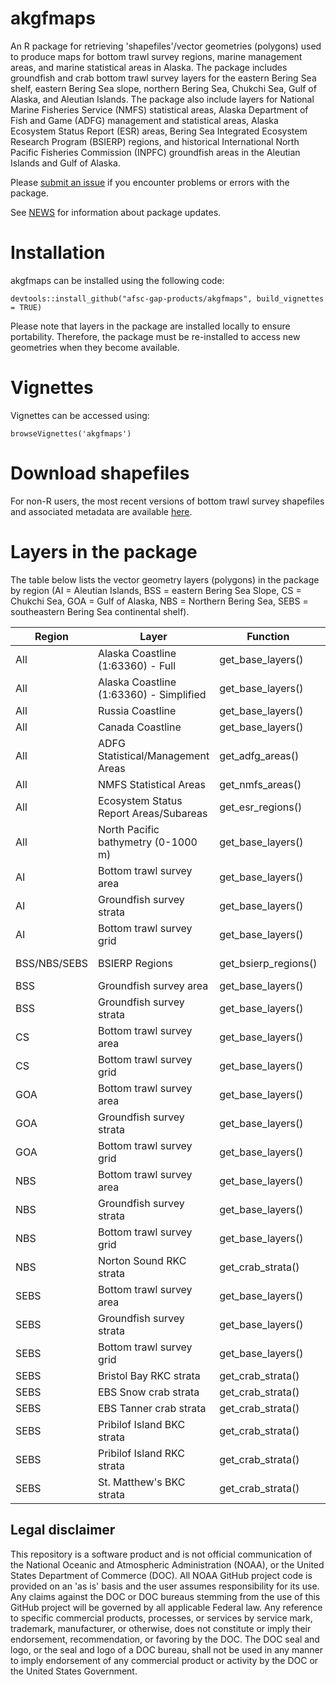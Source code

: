 # akgfmaps

An R package for retrieving 'shapefiles'/vector geometries (polygons) used to produce maps for bottom trawl survey regions, marine management areas, and marine statistical areas in Alaska. The package includes groundfish and crab bottom trawl survey layers for the eastern Bering Sea shelf, eastern Bering Sea slope, northern Bering Sea, Chukchi Sea, Gulf of Alaska, and Aleutian Islands. The package also include layers for National Marine Fisheries Service (NMFS) statistical areas, Alaska Department of Fish and Game (ADFG) management and statistical areas, Alaska Ecosystem Status Report (ESR) areas, Bering Sea Integrated Ecosystem Research Program (BSIERP) regions, and historical International North Pacific Fisheries Commission (INPFC) groundfish areas in the Aleutian Islands and Gulf of Alaska. 

Please [submit an issue](https://github.com/afsc-gap-products/akgfmaps/issues) if you encounter problems or errors with the package.

See [NEWS](./NEWS) for information about package updates.

# Installation

akgfmaps can be installed using the following code:

```{r}
devtools::install_github("afsc-gap-products/akgfmaps", build_vignettes = TRUE)
```

Please note that layers in the package are installed locally to ensure portability. Therefore, the package must be re-installed to access new geometries when they become available.

# Vignettes

Vignettes can be accessed using:

```{r}
browseVignettes('akgfmaps')
```

# Download shapefiles

For non-R users, the most recent versions of bottom trawl survey shapefiles and associated metadata are available [here](./assets/region_shapefiles).

# Layers in the package

The table below lists the vector geometry layers (polygons) in the package by region (AI = Aleutian Islands, BSS = eastern Bering Sea Slope, CS = Chukchi Sea, GOA = Gulf of Alaska, NBS = Northern Bering Sea, SEBS = southeastern Bering Sea continental shelf). 

| Region  | Layer | Function | Contributor/Creator | Source | 
|---------|-------|----------|-------------|--------|
| All | Alaska Coastline (1:63360) - Full | get_base_layers() | Alaska DNR | [Link](https://data-soa-dnr.opendata.arcgis.com/datasets/SOA-DNR::alaska-coastline/explore?layer=4&location=60.861513%2C30.585938%2C5.84) |
| All | Alaska Coastline (1:63360) - Simplified | get_base_layers() | Alaska DNR | [Link](https://data-soa-dnr.opendata.arcgis.com/datasets/SOA-DNR::alaska-coastline/explore?layer=4&location=60.861513%2C30.585938%2C5.84) |
| All | Russia Coastline | get_base_layers() | A. Grieg (AFSC Ret.) | |
| All | Canada Coastline | get_base_layers() | A. Grieg (AFSC Ret.) | |
| All | ADFG Statistical/Management Areas | get_adfg_areas() | [M. Callahan (PSMFC/AKFIN)](https://github.com/MattCallahan-NOAA) | [Link](http://www.adfg.alaska.gov/index.cfm?adfg=fishingCommercialByFishery.statmaps) |
| All | NMFS Statistical Areas | get_nmfs_areas() | [A. Jahn (AKRO)](https://github.com/abby-jahn) | [Link](https://www.ecfr.gov/cgi-bin/text-idx?mc=true&node=pt50.13.679&rgn=div5#ap50.13.679.0000_0nbspnbspnbsp.1) |
| All | Ecosystem Status Report Areas/Subareas | get_esr_regions() | [M. Callahan (PSMFC/AKFIN)](https://github.com/MattCallahan-NOAA) | [Link](https://apps-afsc.fisheries.noaa.gov/refm/reem/ecoweb/index.php) |
| All | North Pacific bathymetry (0-1000 m) | get_base_layers() | A. Grieg (AFSC Ret.) | GEBCO 1998 |
| AI | Bottom trawl survey area | get_base_layers() | [N. Laman (AFSC)](https://github.com/Ned-Laman-NOAA) | |
| AI | Groundfish survey strata | get_base_layers() | [N. Laman (AFSC)](https://github.com/Ned-Laman-NOAA) | |
| AI | Bottom trawl survey grid | get_base_layers() | [N. Laman (AFSC)](https://github.com/Ned-Laman-NOAA) | |
| BSS/NBS/SEBS | BSIERP Regions | get_bsierp_regions() | [M. Callahan (PSMFC/AKFIN)](https://github.com/MattCallahan-NOAA) | [Link](https://doi.org/10.5065/D6DF6P6C) |
| BSS | Groundfish survey area | get_base_layers() | A. Grieg (AFSC Ret.) | |
| BSS | Groundfish survey strata | get_base_layers() | A. Grieg (AFSC Ret.) | |
| CS  | Bottom trawl survey area | get_base_layers() | B. Lauth (AFSC Ret.) | |
| CS  | Bottom trawl survey grid | get_base_layers() | B. Lauth (AFSC Ret.) | |
| GOA | Bottom trawl survey area | get_base_layers() | [N. Laman (AFSC)](https://github.com/Ned-Laman-NOAA) | |
| GOA | Groundfish survey strata | get_base_layers() | [N. Laman (AFSC)](https://github.com/Ned-Laman-NOAA) | |
| GOA | Bottom trawl survey grid | get_base_layers() | [N. Laman (AFSC)](https://github.com/Ned-Laman-NOAA) | |
| NBS | Bottom trawl survey area | get_base_layers() | [J. Conner (AFSC)](https://github.com/Jason-Conner-NOAA) | [Link](https://github.com/afsc-gap-products/bering-sea-spatial) |
| NBS | Groundfish survey strata | get_base_layers() | [J. Conner (AFSC)](https://github.com/Jason-Conner-NOAA) | [Link](https://github.com/afsc-gap-products/bering-sea-spatial) |
| NBS | Bottom trawl survey grid | get_base_layers() | J. Benson (AFSC Ret.) | |
| NBS | Norton Sound RKC strata | get_crab_strata() | [E. Ryznar (AFSC)](https://github.com/eryznar) | |
| SEBS | Bottom trawl survey area | get_base_layers() | [J. Conner (AFSC)](https://github.com/Jason-Conner-NOAA) | [Link](https://github.com/afsc-gap-products/bering-sea-spatial) |
| SEBS | Groundfish survey strata | get_base_layers() | [J. Conner (AFSC)](https://github.com/Jason-Conner-NOAA) | [Link](https://github.com/afsc-gap-products/bering-sea-spatial) |
| SEBS | Bottom trawl survey grid | get_base_layers() | J. Benson (AFSC Ret.) | |
| SEBS | Bristol Bay RKC strata | get_crab_strata() | [E. Ryznar (AFSC)](https://github.com/eryznar) | |
| SEBS | EBS Snow crab strata | get_crab_strata() | [E. Ryznar (AFSC)](https://github.com/eryznar) | |
| SEBS | EBS Tanner crab strata | get_crab_strata() | [E. Ryznar (AFSC)](https://github.com/eryznar) | |
| SEBS | Pribilof Island BKC strata | get_crab_strata() | [E. Ryznar (AFSC)](https://github.com/eryznar) | |
| SEBS | Pribilof Island RKC strata | get_crab_strata() | [E. Ryznar (AFSC)](https://github.com/eryznar) | |
| SEBS | St. Matthew's BKC strata | get_crab_strata() | [E. Ryznar (AFSC)](https://github.com/eryznar) | |

## Legal disclaimer

This repository is a software product and is not official communication of the National Oceanic and Atmospheric Administration (NOAA), or the United States Department of Commerce (DOC). All NOAA GitHub project code is provided on an 'as is' basis and the user assumes responsibility for its use. Any claims against the DOC or DOC bureaus stemming from the use of this GitHub project will be governed by all applicable Federal law. Any reference to specific commercial products, processes, or services by service mark, trademark, manufacturer, or otherwise, does not constitute or imply their endorsement, recommendation, or favoring by the DOC. The DOC seal and logo, or the seal and logo of a DOC bureau, shall not be used in any manner to imply endorsement of any commercial product or activity by the DOC or the United States Government.

